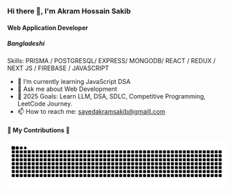 ### Hi there 👋, I'm Akram Hossain Sakib              
#### Web Application Developer
##### Bangladeshi

Skills: PRISMA / POSTGRESQL/ EXPRESS/ MONGODB/ REACT / REDUX / NEXT JS / FIREBASE / JAVASCRIPT

- 🌱 I’m currently learning JavaScript DSA
- 💬 Ask me about Web Development
- 🥅 2025 Goals: Learn LLM, DSA, SDLC, Competitive Programming, LeetCode Journey.
- 📫 How to reach me: sayedakramsakib@gmaill.com 

<div align="left">
  <h4>🐍 My Contributions 🐍</h4>

  <img alt="snake eating my contributions" src="https://raw.githubusercontent.com/akram-sakib/akram-sakib/output/github-contribution-grid-snake.svg" />
</div>
